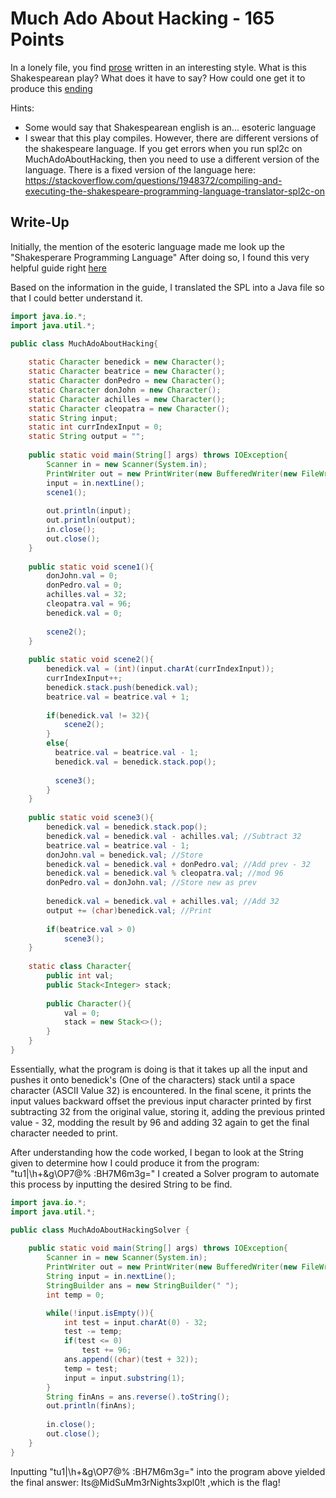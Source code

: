 # Much Ado About Hacking - 165 Points

In a lonely file, you find [prose](https://webshell2017.picoctf.com/static/8b806b3633e60da66054032980c37301/MuchAdoAboutHacking.spl) written in an interesting style. What is this Shakespearean play? What does it have to say? How could one get it to produce this [ending](https://webshell2017.picoctf.com/static/8b806b3633e60da66054032980c37301/ending.txt)

Hints:
- Some would say that Shakespearean english is an... esoteric language
- I swear that this play compiles. However, there are different versions of the shakespeare language. If you get errors when you run spl2c   on MuchAdoAboutHacking, then you need to use a different version of the language. There is a fixed version of the language here:           https://stackoverflow.com/questions/1948372/compiling-and-executing-the-shakespeare-programming-language-translator-spl2c-on

## Write-Up

Initially, the mention of the esoteric language made me look up the "Shakesperare Programming Language"
After doing so, I found this very helpful guide right [here](http://shakespearelang.sourceforge.net/report/shakespeare.pdf)

Based on the information in the guide, I translated the SPL into a Java file so that I could better understand it.
```java
import java.io.*;
import java.util.*;

public class MuchAdoAboutHacking{
	
	static Character benedick = new Character();
	static Character beatrice = new Character();
	static Character donPedro = new Character();
	static Character donJohn = new Character();
	static Character achilles = new Character();
	static Character cleopatra = new Character();
	static String input;
	static int currIndexInput = 0;
	static String output = "";
	
	public static void main(String[] args) throws IOException{
		Scanner in = new Scanner(System.in);
		PrintWriter out = new PrintWriter(new BufferedWriter(new FileWriter("MuchAdoAboutHacking.out")));
		input = in.nextLine();
		scene1();
		
		out.println(input);
		out.println(output);
		in.close();
		out.close();
	}
	
	public static void scene1(){
		donJohn.val = 0;
		donPedro.val = 0;
		achilles.val = 32;
		cleopatra.val = 96;
		benedick.val = 0;
		
		scene2();
	}
	
	public static void scene2(){
		benedick.val = (int)(input.charAt(currIndexInput));
		currIndexInput++;
		benedick.stack.push(benedick.val);
		beatrice.val = beatrice.val + 1;
    
		if(benedick.val != 32){
			scene2();
		}
		else{
		  beatrice.val = beatrice.val - 1;
		  benedick.val = benedick.stack.pop();
		
		  scene3();
		}
	}
	
	public static void scene3(){
		benedick.val = benedick.stack.pop();
		benedick.val = benedick.val - achilles.val; //Subtract 32
		beatrice.val = beatrice.val - 1;
		donJohn.val = benedick.val; //Store 
		benedick.val = benedick.val + donPedro.val; //Add prev - 32
		benedick.val = benedick.val % cleopatra.val; //mod 96
		donPedro.val = donJohn.val; //Store new as prev
		
		benedick.val = benedick.val + achilles.val; //Add 32
		output += (char)benedick.val; //Print
		
		if(beatrice.val > 0)
			scene3();
	}
	
	static class Character{
		public int val;
		public Stack<Integer> stack;
		
		public Character(){
			val = 0;
			stack = new Stack<>();
		}
	}
}
```

Essentially, what the program is doing is that it takes up all the input and pushes it onto benedick's (One of the characters) stack until a space character (ASCII Value 32) is encountered. 
In the final scene, it prints the input values backward offset the previous input character printed by first subtracting 32 from the original value, storing it, adding the previous printed value - 32, modding the result by 96 and adding 32 again to get the final character needed to print.

After understanding how the code worked, I began to look at the String given to determine how I could produce it from the program: "tu1|\h+&g\OP7@% :BH7M6m3g="
I created a Solver program to automate this process by inputting the desired String to be find.

```java
import java.io.*;
import java.util.*;

public class MuchAdoAboutHackingSolver {
	
	public static void main(String[] args) throws IOException{
		Scanner in = new Scanner(System.in);
		PrintWriter out = new PrintWriter(new BufferedWriter(new FileWriter("MuchAdoAboutHackingSolver.out")));
		String input = in.nextLine();
		StringBuilder ans = new StringBuilder(" ");
		int temp = 0;

		while(!input.isEmpty()){
			int test = input.charAt(0) - 32;
			test -= temp;
			if(test <= 0)
				test += 96;
			ans.append((char)(test + 32));
			temp = test;
			input = input.substring(1);
		}
		String finAns = ans.reverse().toString();
		out.println(finAns);
    
		in.close();
		out.close();
	}
}
```
Inputting "tu1|\h+&g\OP7@% :BH7M6m3g=" into the program above yielded the final answer: Its@MidSuMm3rNights3xpl0!t  ,which is the flag!



